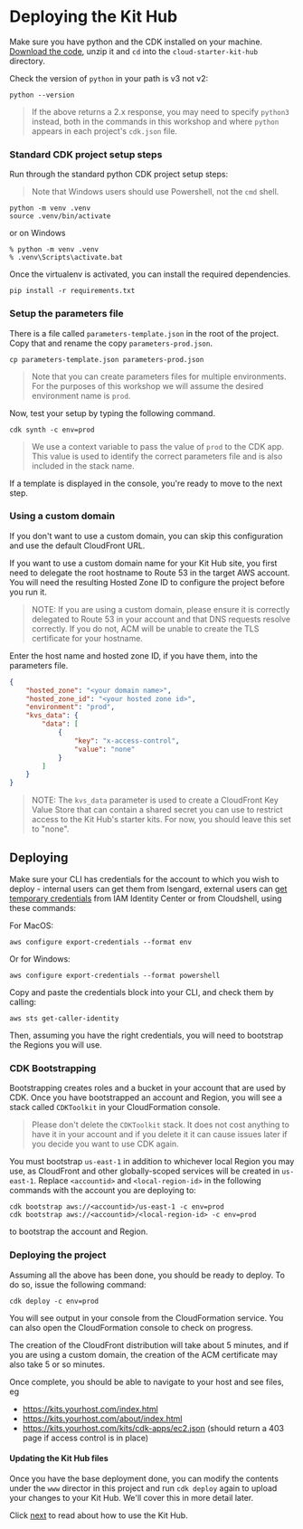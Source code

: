 
# Deploying the Kit Hub
 


Make sure you have python and the CDK installed on your machine. [Download the code](https://github.com/aws-samples/infrastructure-deployment-framework), unzip it and `cd` into the `cloud-starter-kit-hub` directory. 

Check the version of `python` in your path is v3 not v2:

```
python --version
```

>If the above returns a 2.x response, you may need to specify `python3` instead, both in the commands in this workshop and where `python` appears in each project's `cdk.json` file.

### Standard CDK project setup steps

Run through the standard python CDK project setup steps:

>Note that Windows users should use Powershell, not the `cmd` shell. 

```
python -m venv .venv
source .venv/bin/activate
```
or on Windows

```
% python -m venv .venv
% .venv\Scripts\activate.bat
```

Once the virtualenv is activated, you can install the required dependencies.

```
pip install -r requirements.txt
```

### Setup the parameters file

There is a file called `parameters-template.json` in the root of the project. Copy that and rename the copy `parameters-prod.json`.

```
cp parameters-template.json parameters-prod.json
```

>Note that you can create parameters files for multiple environments. For the purposes of this workshop we will assume the desired environment name is `prod`.

Now, test your setup by typing the following command. 

```
cdk synth -c env=prod
```
>We use a context variable to pass the value of `prod` to the CDK app. This value is used to identify the correct parameters file and is also included in the stack name.

If a template is displayed in the console, you're ready to move to the next step.

### Using a custom domain

If you don't want to use a custom domain, you can skip this configuration and use the default CloudFront URL.

If you want to use a custom domain name for your Kit Hub site, you first need to delegate the root hostname to Route 53 in the target AWS account. You will need the resulting Hosted Zone ID to configure the project before you run it.

>NOTE: If you are using a custom domain, please ensure it is correctly delegated to Route 53 in your account and that DNS requests resolve correctly. If you do not, ACM will be unable to create the TLS certificate for your hostname.

Enter the host name and hosted zone ID, if you have them, into the parameters file.

```json
{
    "hosted_zone": "<your domain name>",
    "hosted_zone_id": "<your hosted zone id>",
    "environment": "prod",
    "kvs_data": {
        "data": [
            {
                "key": "x-access-control",
                "value": "none"
            }
        ]
    }
}
```
>NOTE: The `kvs_data` parameter is used to create a CloudFront Key Value Store that can contain a shared secret you can use to restrict access to the Kit Hub's starter kits. For now, you should leave this set to "none".

## Deploying

Make sure your CLI has credentials for the account to which you wish to deploy - internal users can get them from Isengard, external users can <a target="_blank" href="https://aws.amazon.com/blogs/security/aws-single-sign-on-now-enables-command-line-interface-access-for-aws-accounts-using-corporate-credentials/">get temporary credentials</a> from IAM Identity Center or from Cloudshell, using these commands:

For MacOS:

```
aws configure export-credentials --format env
```
Or for Windows:
```
aws configure export-credentials --format powershell
```

Copy and paste the credentials block into your CLI, and check them by calling:

```
aws sts get-caller-identity
```
Then, assuming you have the right credentials, you will need to bootstrap the Regions you will use. 

### CDK Bootstrapping

Bootstrapping creates roles and a bucket in your account that are used by CDK. Once you have bootstrapped an account and Region, you will see a stack called `CDKToolkit` in your CloudFormation console. 

>Please don't delete the `CDKToolkit` stack. It does not cost anything to have it in your account and if you delete it it can cause issues later if you decide you want to use CDK again.

You must bootstrap `us-east-1` in addition to whichever local Region you may use, as CloudFront and other globally-scoped services will be created in `us-east-1`. Replace `<accountid>` and `<local-region-id>` in the following commands with the account you are deploying to:

```
cdk bootstrap aws://<accountid>/us-east-1 -c env=prod
cdk bootstrap aws://<accountid>/<local-region-id> -c env=prod
```

to bootstrap the account and Region.

### Deploying the project

Assuming all the above has been done, you should be ready to deploy. To do so, issue the following command:

```
cdk deploy -c env=prod
```
You will see output in your console from the CloudFormation service. You can also open the CloudFormation console to check on progress.

The creation of the CloudFront distribution will take about 5 minutes, and if you are using a custom domain, the creation of the ACM certificate may also take 5 or so minutes.

Once complete, you should be able to navigate to your host and see files, eg

* https://kits.yourhost.com/index.html
* https://kits.yourhost.com/about/index.html
* https://kits.yourhost.com/kits/cdk-apps/ec2.json (should return a 403 page if access control is in place)

#### Updating the Kit Hub files

Once you have the base deployment done, you can modify the contents under the `www` director in this project and run `cdk deploy` again to upload your changes to your Kit Hub. We'll cover this in more detail later.

Click <a href="access-control.en.md">next</a> to read about how to use the Kit Hub.